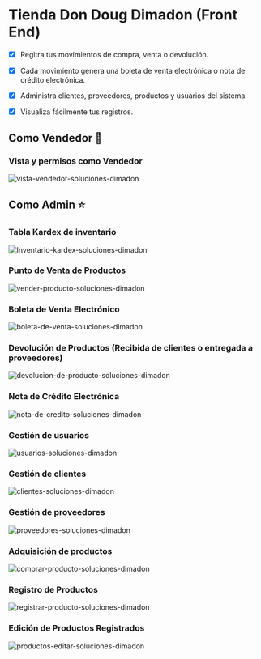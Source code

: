 # Tienda Don Doug Dimadon (Front End)

- [x] Regitra tus movimientos de compra, venta o devolución.
- [x] Cada movimiento genera una boleta de venta electrónica o nota de crédito electrónica.
- [x] Administra clientes, proveedores, productos y usuarios del sistema.
- [x] Visualiza fácilmente tus registros.


## Como Vendedor 🛒  

### Vista y permisos como Vendedor 
![vista-vendedor-soluciones-dimadon](https://github.com/user-attachments/assets/5cd35d99-db4d-4d73-948c-9b880fdb032a)

## Como Admin ⭐

### Tabla Kardex de inventario
![Inventario-kardex-soluciones-dimadon](https://github.com/user-attachments/assets/135c06cb-dd2b-4c52-88d5-2d8d9787b208)

### Punto de Venta de Productos
![vender-producto-soluciones-dimadon](https://github.com/user-attachments/assets/cad3b219-3214-4a2a-a1d8-2d5587f55ad3)

### Boleta de Venta Electrónico
![boleta-de-venta-soluciones-dimadon](https://github.com/user-attachments/assets/1ba505e7-8555-4304-b09b-817e2a9d9442)

### Devolución de Productos (Recibida de clientes o entregada a proveedores)
![devolucion-de-producto-soluciones-dimadon](https://github.com/user-attachments/assets/b825495d-24d0-4e69-9375-cd72799d7e43)

### Nota de Crédito Electrónica
![nota-de-credito-soluciones-dimadon](https://github.com/user-attachments/assets/710f69b8-06b9-4fc8-88c6-5e599784070a)

### Gestión de usuarios
![usuarios-soluciones-dimadon](https://github.com/user-attachments/assets/827c65e5-87c8-4a06-8ea4-773e1ea5ddfe)

### Gestión de clientes
![clientes-soluciones-dimadon](https://github.com/user-attachments/assets/193aa69d-7a25-48c1-bee3-8b90df548b85)

### Gestión de proveedores
![proveedores-soluciones-dimadon](https://github.com/user-attachments/assets/a02e0677-75be-4131-b482-e5b707fb07ef)

### Adquisición de productos
![comprar-producto-soluciones-dimadon](https://github.com/user-attachments/assets/e286aa51-e762-42b0-9f4e-d3a1ae162c0a)

### Registro de Productos
![registrar-producto-soluciones-dimadon](https://github.com/user-attachments/assets/9efee7e7-d28f-4d43-b8f7-416046201f2d)

### Edición de Productos Registrados
![productos-editar-soluciones-dimadon](https://github.com/user-attachments/assets/2ea573c8-2607-424b-a707-c4438d9234c9)




